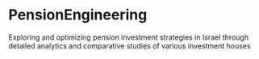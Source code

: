 # PensionEngineering
Exploring and optimizing pension investment strategies in Israel through detailed analytics and comparative studies of various investment houses
